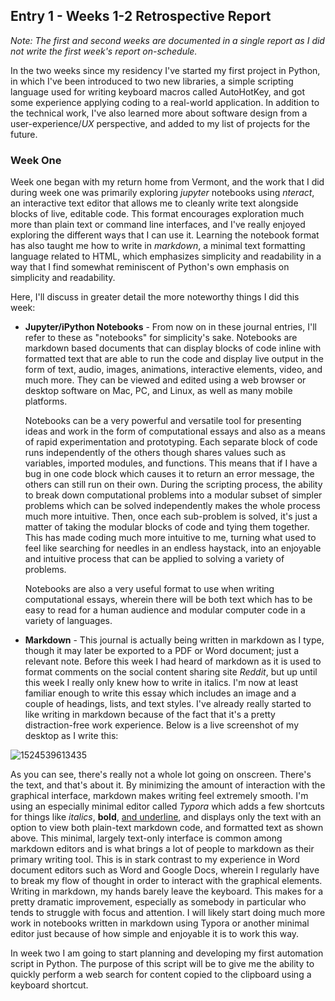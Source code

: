 ## Entry 1 - Weeks 1-2 Retrospective Report

*Note: The first and second weeks are documented in a single report as I did not write the first week's report on-schedule.*

In the two weeks since my residency I've started my first project in Python, in which I've been introduced to two new libraries, a simple scripting language used for writing keyboard macros called AutoHotKey, and got some experience applying coding to a real-world application. In addition to the technical work, I've also learned more about software design from a user-experience/*UX* perspective, and added to my list of projects for the future.

### Week One

Week one began with my return home from Vermont, and the work that I did during week one was primarily exploring *jupyter* notebooks using *nteract*, an interactive text editor that allows me to cleanly write text alongside blocks of live, editable code. This format encourages exploration much more than plain text or command line interfaces, and I've really enjoyed exploring the different ways that I can use it. Learning the notebook format has also taught me how to write in *markdown*, a minimal text formatting language related to HTML, which emphasizes simplicity and readability in a way that I find somewhat reminiscent of Python's own emphasis on simplicity and readability.

Here, I'll discuss in greater detail the more noteworthy things I did this week:

* **Jupyter/iPython Notebooks** - From now on in these journal entries, I'll refer to these as "notebooks" for simplicity's sake. Notebooks are markdown based documents that can display blocks of code inline with formatted text that are able to run the code and display live output in the form of text, audio, images, animations, interactive elements, video, and much more. They can be viewed and edited using a web browser or desktop software on Mac, PC, and Linux, as well as many mobile platforms. 

  Notebooks can be a very powerful and versatile tool for presenting ideas and work in the form of computational essays and also as a means of rapid experimentation and prototyping. Each separate block of code runs independently of the others though shares values such as variables, imported modules, and functions. This means that if I have a bug in one code block which causes it to return an error message, the others can still run on their own. During the scripting process, the ability to break down computational problems into a modular subset of simpler problems which can be solved independently makes the whole process much more intuitive. Then, once each sub-problem is solved, it's just a matter of taking the modular blocks of code and tying them together. This has made coding much more intuitive to me, turning what used to feel like searching for needles in an endless haystack, into an enjoyable and intuitive process that can be applied to solving a variety of problems. 

  Notebooks are also a very useful format to use when writing computational essays, wherein there will be both text which has to be easy to read for a human audience and modular computer code in a variety of languages.

* **Markdown** - This journal is actually being written in markdown as I type, though it may later be exported to a PDF or Word document; just a relevant note. Before this week I had heard of markdown as it is used to format comments on the social content sharing site *Reddit*, but up until this week I really only knew how to write in italics. I'm now at least familiar enough to write this essay which includes an image and a couple of headings, lists, and text styles. I've already really started to like writing in markdown because of the fact that it's a pretty distraction-free work experience. Below is a live screenshot of my desktop as I write this: 

![1524539613435](C:\Users\CAEDON~1\AppData\Local\Temp\1524539613435.png)

As you can see, there's really not a whole lot going on onscreen. There's the text, and that's about it. By minimizing the amount of interaction with the graphical interface, markdown makes writing feel extremely smooth. I'm using an especially minimal editor called *Typora* which adds a few shortcuts for things like *italics*, **bold**, <u>and underline</u>, and displays only the text with an option to view both plain-text markdown code, and formatted text as shown above. This minimal, largely text-only interface is common among markdown editors and is what brings a lot of people to markdown as their primary writing tool. This is in stark contrast to my experience in Word document editors such as Word and Google Docs, wherein I regularly have to break my flow of thought in order to interact with the graphical elements. Writing in markdown, my hands barely leave the keyboard. This makes for a pretty dramatic improvement, especially as somebody in particular who tends to struggle with focus and attention. I will likely start doing much more work in notebooks written in markdown using Typora or another minimal editor just because of how simple and enjoyable it is to work this way.

In week two I am going to start planning and developing my first automation script in Python. The purpose of this script will be to give me the ability to quickly perform a web search for content copied to the clipboard using a keyboard shortcut.